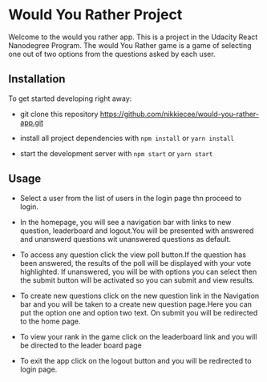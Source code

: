 # Would You Rather Project
Welcome to the would you rather app. This is a project in the Udacity React Nanodegree Program. The would You Rather game is a game of selecting one out of two options from the questions asked by each user. 


## Installation

To get started developing right away:

* git clone this repository https://github.com/nikkiecee/would-you-rather-app.git

* install all project dependencies with `npm install` or `yarn install`

* start the development server with `npm start` or `yarn start`



## Usage

* Select a user from the list of users in the login page thn proceed to login.

* In the homepage, you will see a navigation bar with links to new question, leaderboard and logout.You will be presented with answered and unanswerd questions wit unanswered questions as default.

* To access any question click the view poll button.If the question has been answered, the results of the poll will be displayed with your vote highlighted. If unanswered, you will be with options you can select then the submit button will be activated so you can submit and view results.

* To create new questions click on the new question link in the Navigation bar and you will be taken to a create new question page.Here you can put the option one and option two text. On submit you will be redirected to the home page.

* To view your rank in the game click on the leaderboard link and you will be directed to the leader board page

* To exit the app click on the logout button and you will be redirected to login page.



